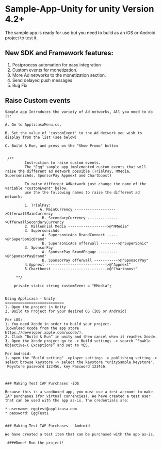 Sample-App-Unity for unity Version 4.2+
=======================================

The sample app is ready for use but you need to build as an iOS or Android project to test it.

## New SDK and Framework features:
1. Postprocess automation for easy integration
2. Custom events for monetization.
3. More Ad networks to the monetization section.
4. Send delayed push messages
5. Bug Fix

## Raise Custom events

	
	Sample app Introduces the variety of Ad networks, All you need to do is:
	
	A. Go to ApplicasaMenu.cs.
	
	B. Set the value of 'customEvent' to the Ad Network you wish to display from the list (see below)
	
	C. Build & Run, and press on the "Show Promo" button


```

 /**
         Instruction to raise custom events.
         The "Egg" sample app implemented custom events that will raise the different ad network possible (TrialPay, MMedia, SupersonicAds, SponsorPay Appnext and Chartboost)

         To raise different AdNetwork just change the name of the variable "customEvent" below.
         use the the following names to raise the different ad network:

         1. TrialPay:
                A. MainCurrency ------------------->OfferwallMainCurrency
                 B. SecondaryCurrency -------------->OfferwallSecondaryCurrency
         2. Millennial Media ------------------>@"MMedia"
         3. SupersonicAds
                 A. SupersonicAds BrandConnect ----->@"SuperSonicBrand"
                 B. SupersonicAds offerwall -------->@"SuperSonic"
         3. SponsorPay
                 A. SponsorPay BrandEngage --------->@"SponsorPayBrand"
                 B. SponsorPay offerwall ----------->@"SponsorPay"
         4.Appnext ---------------------------->@"Appnext"
         5.Chartboost ------------------------->@"Chartboost"
         
     **/
	
	private static string customEvent = "MMedia";


Using Applicasa - Unity
===========================
1. Open the project in Unity
2. Build to Project for your desired OS (iOS or Android)

For iOS:
1. You need Xcode in order to build your project.
(Download Xcode from the app store https://developer.apple.com/xcode/).
2. Click “Build & Run” in unity and then cancel when it reaches Xcode.
3. Open the Xcode project go to -> Build settings -> search ”Enable Objective-C Exceptions” and set to YES.

For Android:
1. open the "Build setting" ->player settings -> publishing setting -> select browse keystore -> select the keystore "unitySample.keystore".
 Keystore password 123456, key Password 123456.


  
### Making Test IAP Purchases -iOS

Because this is a sandboxed app, you must use a test account to make IAP purchases (for virtual currencies). We have created a test user that can be used with the app as-is. The credentials are:

* username: eggtest@applicasa.com
* password: EggTest1


### Making Test IAP Purchases - Android

We have created a test item that can be purchased with the app as-is. 

 ####Done! Run the project!  




